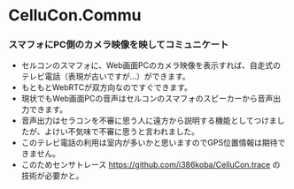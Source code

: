 # CelluCon.Commu
### スマフォにPC側のカメラ映像を映してコミュニケート
* セルコンのスマフォに、Web画面PCのカメラ映像を表示すれば、自走式のテレビ電話（表現が古いですが…）ができます。
* もともとWebRTCが双方向なのですぐできます。
* 現状でもWeb画面PCの音声はセルコンのスマフォのスピーカーから音声出力できます。
* 音声出力はセラコンを不審に思う人に遠方から説明する機能としてつけましたが、よけい不気味で不審に思うと言われました。
* このテレビ電話の利用は室内が多いかと思いますのでGPS位置情報は期待できません。
* このためセンサトレース https://github.com/i386koba/CelluCon.trace の技術が必要かと。
